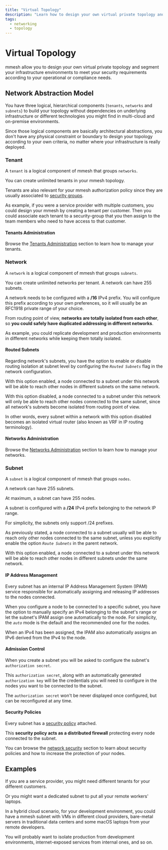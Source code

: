 ```yaml
---
title: "Virtual Topology"
description: "Learn how to design your own virtual private topology and segment your multi-cloud infrastructure environments to meet your security requirements."
tags:
  - networking
  - topology
---
```


# Virtual Topology

mmesh allow you to design your own virtual private topology and segment your infrastructure environments to meet your security requirements according to your operational or compliance needs.

## Network Abstraction Model

You have three logical, hierarchical components (`tenants`, `networks` and `subnets`) to build your topology without dependencies on underlying infrastructure or different technologies you might find in multi-cloud and on-premise environments.

Since those logical components are basically architectural abstractions, you don't have any physical constraint or boundary to design your topology according to your own criteria, no matter where your infrastructure is really deployed.

### Tenant

A `tenant` is a logical component of mmesh that groups `networks`.

You can create unlimited tenants in your mmesh topology.

Tenants are also relevant for your mmesh authorization policy since they are usually associated to [security groups](/docs/platform/iam/authorization/#security-groups).

As example, if you were a service provider with multiple customers, you could design your mmesh by creating a tenant per customer. Then you could associate each tenant to a security-group that you then assign to the team members who need to have access to that customer.

#### Tenants Administration

Browse the [Tenants Administration](/docs/platform/administration/tenants/) section to learn how to manage your tenants.

### Network

A `network` is a logical component of mmesh that groups `subnets`.

You can create unlimited networks per tenant. A network can have 255 subnets.

A network needs to be configured with a **/16** IPv4 prefix. You will configure this prefix according to your own preferences, so it will usually be an RFC1918 private range of your choice.

From routing point of view, **networks are totally isolated from each other**, so **you could safely have duplicated addressing in different networks**.

As example, you could replicate development and production environments in different networks while keeping them totally isolated.

#### Routed Subnets

Regarding network's subnets, you have the option to enable or disable routing isolation at subnet level by configuring the _`Routed Subnets`_ flag in the network configuration.

With this option enabled, a node connected to a subnet under this network will be able to reach other nodes in different subnets on the same network.

With this option disabled, a node connected to a subnet under this network will only be able to reach other nodes connected to the same subnet, since all network's subnets become isolated from routing point of view.

In other words, every subnet within a network with this option disabled becomes an isolated virtual router (also known as VRF in IP routing terminology).

#### Networks Administration

Browse the [Networks Administration](/docs/platform/administration/networks/) section to learn how to manage your networks.

### Subnet

A `subnet` is a logical component of mmesh that groups `nodes`.

A network can have 255 subnets.

At maximum, a subnet can have 255 nodes.

A subnet is configured with a **/24** IPv4 prefix belonging to the network IP range.

For simplicity, the subnets only support /24 prefixes.

As previously stated, a node connected to a subnet usually will be able to reach only other nodes connected to the same subnet, unless you explicitly enable the option _`Route Subnets`_ in the parent network.

With this option enabled, a node connected to a subnet under this network will be able to reach other nodes in different subnets under the same network.

#### IP Address Management

Every subnet has an internal IP Address Management System (IPAM) service responsible for automatically assigning and releasing IP addresses to the nodes connected.

When you configure a node to be connected to a specific subnet, you have the option to manually specify an IPv4 belonging to the subnet's range or let the subnet's IPAM assign one automatically to the node. For simplicity, the _`auto`_ mode is the default and the recommended one for the nodes.

When an IPv4 has been assigned, the IPAM also automatically assigns an IPv6 derived from the IPv4 to the node.

#### Admission Control

When you create a subnet you will be asked to configure the subnet's `authorization secret`.

This `authorization secret`, along with an automatically generated `authorization key` will be the credentials you will need to configure in the nodes you want to be connected to the subnet.

The `authorization secret` won't be never displayed once configured, but can be reconfigured at any time.

#### Security Policies

Every subnet has a [security policy](/docs/platform/networking/network-security/#security-policies) attached.

This **security policy acts as a distributed firewall** protecting every node connected to the subnet.

You can browse the [network security](/docs/platform/networking/network-security/) section to learn about security policies and how to increase the protection of your nodes.

## Examples

If you are a service provider, you might need different tenants for your different customers.

Or you might want a dedicated subnet to put all your remote workers' laptops.

In a hybrid cloud scenario, for your development environment, you could have a mmesh subnet with VMs in different cloud providers, bare-metal servers in traditional data centers and some macOS laptops from your remote developers.

You will probably want to isolate production from development environments, internet-exposed services from internal ones, and so on.
